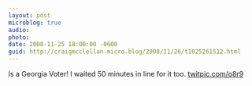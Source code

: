 ```yaml
---
layout: post
microblog: true
audio: 
photo: 
date: 2008-11-25 18:00:00 -0600
guid: http://craigmcclellan.micro.blog/2008/11/26/t1025261512.html
---
```

Is a Georgia Voter! I waited 50 minutes in line for it too. [twitpic.com/o8r9](http://twitpic.com/o8r9)
